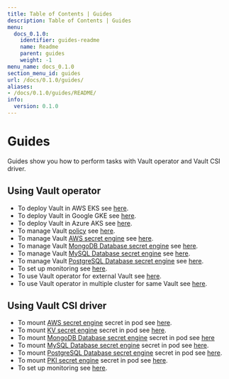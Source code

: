 ```yaml
---
title: Table of Contents | Guides
description: Table of Contents | Guides
menu:
  docs_0.1.0:
    identifier: guides-readme
    name: Readme
    parent: guides
    weight: -1
menu_name: docs_0.1.0
section_menu_id: guides
url: /docs/0.1.0/guides/
aliases:
- /docs/0.1.0/guides/README/
info:
  version: 0.1.0
---
```


# Guides

Guides show you how to perform tasks with Vault operator and Vault CSI driver.

## Using Vault operator

- To deploy Vault in AWS EKS see [here](/docs/0.1.0/guides/platforms/eks).
- To deploy Vault in Google GKE see [here](/docs/0.1.0/guides/platforms/gke).
- To deploy Vault in Azure AKS see [here](/docs/0.1.0/guides/platforms/aks).
- To manage Vault [policy](https://www.vaultproject.io/docs/concepts/policies.html) see [here](/docs/0.1.0/guides/policy-management/overview).
- To manage Vault [AWS secret engine](https://www.vaultproject.io/docs/secrets/aws/index.html#aws-secrets-engine) see [here](/docs/0.1.0/guides/secret-engines/aws/overview).
- To manage Vault [MongoDB Database secret engine](https://www.vaultproject.io/api/secret/databases/mongodb.html) see [here](/docs/0.1.0/guides/secret-engines/mongodb/overview).
- To manage Vault [MySQL Database secret engine](https://www.vaultproject.io/api/secret/databases/mysql-maria.html) see [here](/docs/0.1.0/guides/secret-engines/mysql/overview).
- To manage Vault [PostgreSQL Database secret engine](https://www.vaultproject.io/api/secret/databases/postgresql.html) see [here](/docs/0.1.0/guides/secret-engines/postgres/overview).
- To set up monitoring see [here](/docs/0.1.0/guides/monitoring/overview).
- To use Vault operator for external Vault see [here](/docs/0.1.0/guides/platforms/external-vault).
- To use Vault operator in multiple cluster for same Vault see [here](/docs/0.1.0/guides/platforms/multi-cluster-vault).

## Using Vault CSI driver

- To mount [AWS secret engine](https://www.vaultproject.io/docs/secrets/aws/index.html) secret in pod see [here](/docs/0.1.0/guides/secret-engines/aws/csi-driver).
- To mount [KV secret engine](https://www.vaultproject.io/docs/secrets/kv/kv-v1.html) secret in pod see [here](/docs/0.1.0/guides/secret-engines/kv/csi-driver).
- To mount [MongoDB Database secret engine](https://www.vaultproject.io/api/secret/databases/mongodb.html) secret in pod see [here](/docs/0.1.0/guides/secret-engines/mongodb/csi-driver)
- To mount [MySQL Database secret engine](https://www.vaultproject.io/api/secret/databases/mysql-maria.html) secret in pod see [here](/docs/0.1.0/guides/secret-engines/mysql/csi-driver).
- To mount [PostgreSQL Database secret engine](https://www.vaultproject.io/api/secret/databases/postgresql.html) secret in pod see [here](/docs/0.1.0/guides/secret-engines/postgres/csi-driver).
- To mount [PKI secret engine](https://www.vaultproject.io/docs/secrets/pki/index.html) secret in pod see [here](/docs/0.1.0/guides/secret-engines/pki/csi-driver).
- To set up monitoring see [here](/docs/0.1.0/guides/monitoring/overview).
